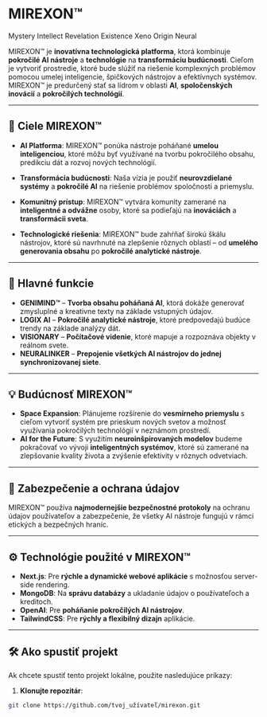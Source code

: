 # MIREXON™
Mystery
Intellect
Revelation
Existence
Xeno
Origin
Neural


MIREXON™ je **inovatívna technologická platforma**, ktorá kombinuje **pokročilé AI nástroje** a **technológie** na **transformáciu budúcnosti**. Cieľom je vytvoriť prostredie, ktoré bude slúžiť na riešenie komplexných problémov pomocou umelej inteligencie, špičkových nástrojov a efektívnych systémov. MIREXON™ je predurčený stať sa lídrom v oblasti **AI**, **spoločenských inovácií** a **pokročilých technológií**.

---

## 🚀 **Ciele MIREXON™**

- **AI Platforma**: MIREXON™ ponúka nástroje poháňané **umelou inteligenciou**, ktoré môžu byť využívané na tvorbu pokročilého obsahu, predikciu dát a rozvoj nových technológií.
  
- **Transformácia budúcnosti**: Naša vízia je použiť **neurovzdielané systémy** a **pokročilé AI** na riešenie problémov spoločnosti a priemyslu.

- **Komunitný prístup**: MIREXON™ vytvára komunity zamerané na **inteligentné a odvážne** osoby, ktoré sa podieľajú na **inováciách** a **transformácii sveta**.

- **Technologické riešenia**: MIREXON™ bude zahŕňať širokú škálu nástrojov, ktoré sú navrhnuté na zlepšenie rôznych oblastí – od **umelého generovania obsahu** po **pokročilé analytické nástroje**.

---

## 🧠 **Hlavné funkcie**

- **GENIMIND™** – **Tvorba obsahu poháňaná AI**, ktorá dokáže generovať zmysluplné a kreativne texty na základe vstupných údajov.
- **LOGIX AI** – **Pokročilé analytické nástroje**, ktoré predpovedajú budúce trendy na základe analýzy dát.
- **VISIONARY** – **Počítačové videnie**, ktoré mapuje a rozpoznáva objekty v reálnom svete.
- **NEURALINKER** – **Prepojenie všetkých AI nástrojov do jednej synchronizovanej siete**.

---

## 💡 **Budúcnosť MIREXON™**

- **Space Expansion**: Plánujeme rozšírenie do **vesmírneho priemyslu** s cieľom vytvoriť systém pre prieskum nových svetov a možnosť využívania pokročilých technológií v neznámom prostredí.
- **AI for the Future**: S využitím **neuroinšpirovaných modelov** budeme pokračovať vo vývoji **inteligentných systémov**, ktoré sú zamerané na zlepšovanie kvality života a zvýšenie efektivity v rôznych odvetviach.

---

## 🔐 **Zabezpečenie a ochrana údajov**

MIREXON™ používa **najmodernejšie bezpečnostné protokoly** na ochranu údajov používateľov a zabezpečenie, že všetky AI nástroje fungujú v rámci etických a bezpečných hraníc.

---

## ⚙️ **Technológie použité v MIREXON™**

- **Next.js**: Pre **rýchle a dynamické webové aplikácie** s možnosťou server-side rendering.
- **MongoDB**: Na **správu databázy** a ukladanie údajov o používateľoch a kreditoch.
- **OpenAI**: Pre **poháňanie pokročilých AI nástrojov**.
- **TailwindCSS**: Pre **rýchly a flexibilný dizajn** aplikácie.

---

## 🛠️ **Ako spustiť projekt**

Ak chcete spustiť tento projekt lokálne, použite nasledujúce príkazy:

1. **Klonujte repozitár**:

```bash
git clone https://github.com/tvoj_užívateľ/mirexon.git
